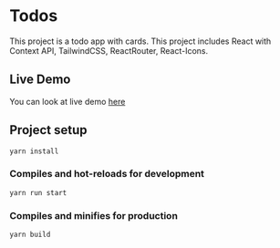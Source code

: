 # Todos

This project is a todo app with cards. This project includes React with Context API, TailwindCSS, ReactRouter, React-Icons.

## Live Demo

You can look at live demo [here](https://patikadev-ahmetbugrayigiter.netlify.app/login)

## Project setup

```
yarn install
```

### Compiles and hot-reloads for development

```
yarn run start
```

### Compiles and minifies for production

```
yarn build
```
